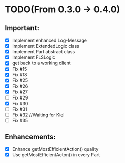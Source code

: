 # TODO(From 0.3.0 -> 0.4.0)

## Important:
- [x] Implement enhanced Log-Message
- [x] Implement ExtendedLogic class
- [x] Implement Part abstract class
- [x] Implement FLSLogic
- [x] get back to a working client
- [x] Fix #15
- [x] Fix #18
- [x] Fix #25
- [x] Fix #26
- [x] Fix #27
- [ ] Fix #29
- [x] Fix #30
- [ ] Fix #31
- [ ] Fix #32 //Waiting for Kiel
- [ ] Fix #35

## Enhancements:
- [x] Enhance getMostEfficientAction() quality
- [x] Use getMostEfficientActon() in every  Part
